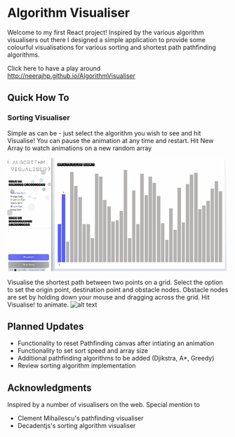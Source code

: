 # Algorithm Visualiser

Welcome to my first React project! Inspired by the various algorithm visualisers out there I designed a simple application to provide some colourful visualisations  for various sorting and shortest path pathfinding algorithms.

Click here to have a play around http://neerajhp.github.io/AlgorithmVisualiser

## Quick How To 

### Sorting Visualiser

Simple as can be - just select the algorithm you wish to see and hit Visualise! You can pause the animation at any time and restart.
Hit New Array to watch animations on a new random array

![alt text](https://github.com/neerajhp/AlgorithmVisualiser/blob/master/Markdown/Images/sorting.gif)

Visualise the shortest path between two points on a grid. Select the option to set the origin point, destination point and obstacle nodes. Obstacle nodes are set by holding down your mouse and dragging across the grid. Hit Visualise! to animate.
![alt text](https://github.com/neerajhp/AlgorithmVisualiser/blob/master/Markdown/Images/pathfinding.gif)

## Planned Updates

* Functionality to reset Pathfinding canvas after intiating an animation
* Functionality to set sort speed and array size
* Additional pathfinding algorithms to be added (Djikstra, A*, Greedy)
* Review sorting algorithm implementation

## Acknowledgments

Inspired by a number of visualisers on the web. Special mention to 
* Clement Mihailescu's pathfinding visualiser
* Decadentjs's sorting algorithm visualiser

